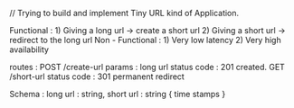 // Trying to build and implement Tiny URL kind of Application.

  Functional  : 
	    1) Giving a long url -> create a short url
	    2) Giving a short url -> redirect to the long url
	Non - Functional : 
	    1) Very low latency
	    2) Very high availability

routes : 
    POST /create-url
        params : long url
        status code : 201 created.
    GET /short-url
        status code : 301 permanent redirect
    
  Schema : 
      long url : string,
      short url : string
      {
        time stamps
      }
      
